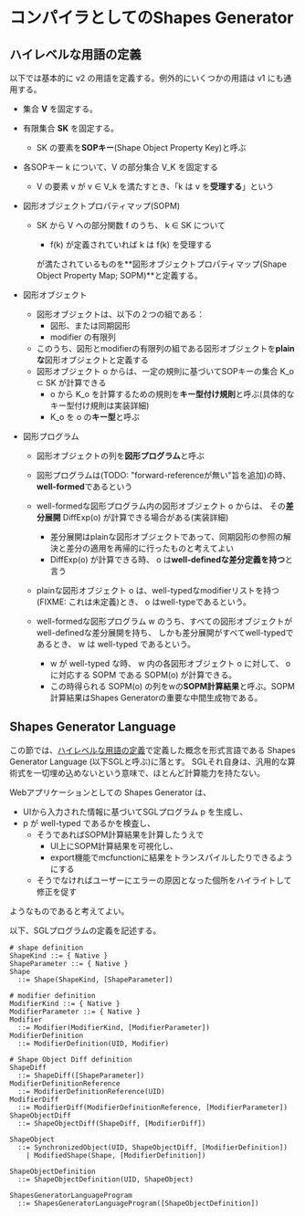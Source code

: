 # コンパイラとしてのShapes Generator

## ハイレベルな用語の定義

以下では基本的に v2 の用語を定義する。例外的にいくつかの用語は v1 にも通用する。

 - 集合 **V** を固定する。

 - 有限集合 **SK** を固定する。
   - SK の要素を**SOPキー**(Shape Object Property Key)と呼ぶ

 - 各SOPキー k について、V の部分集合 V\_K を固定する
   - V の要素 v が v ∈ V\_k を満たすとき、「k は v を**受理する**」という

 - 図形オブジェクトプロパティマップ(SOPM)
   - SK から V への部分関数 f のうち、 k ∈ SK について
     - f(k) が定義されていれば k は f(k) を受理する
     
     が満たされているものを**図形オブジェクトプロパティマップ(Shape Object Property Map; SOPM)**と定義する。

 - 図形オブジェクト
   - 図形オブジェクトは、以下の２つの組である：
     - 図形、または同期図形
     - modifier の有限列
   - このうち、図形とmodifierの有限列の組である図形オブジェクトを**plainな**図形オブジェクトと定義する
   - 図形オブジェクト o からは、一定の規則に基づいてSOPキーの集合 K\_o ⊂ SK が計算できる
     - o から K\_o を計算するための規則を**キー型付け規則**と呼ぶ(具体的なキー型付け規則は実装詳細)
     - K\_o を o の**キー型**と呼ぶ

 - 図形プログラム
   - 図形オブジェクトの列を**図形プログラム**と呼ぶ
   - 図形プログラムは(TODO: "forward-referenceが無い"旨を追加)の時、**well-formed**であるという
   - well-formedな図形プログラム内の図形オブジェクト o からは、
     その**差分展開** DiffExp(o) が計算できる場合がある(実装詳細)
     
     - 差分展開はplainな図形オブジェクトであって、同期図形の参照の解決と差分の適用を再帰的に行ったものと考えてよい
     - DiffExp(o) が計算できる時、 o は**well-definedな差分定義を持つ**と言う
   - plainな図形オブジェクト o は、well-typedなmodifierリストを持つ(FIXME: これは未定義)とき、
     o はwell-typeであるという。
   - well-formedな図形プログラム w のうち、すべての図形オブジェクトがwell-definedな差分展開を持ち、
     しかも差分展開がすべてwell-typedであるとき、 w は well-typed であるという。
     - w が well-typed な時、 w 内の各図形オブジェクト o に対して、 o に対応する SOPM である SOPM(o) が計算できる。
     - この時得られる SOPM(o) の列をwの**SOPM計算結果**と呼ぶ。SOPM計算結果はShapes Generatorの重要な中間生成物である。

## Shapes Generator Language

この節では、[ハイレベルな用語の定義](#ハイレベルな用語の定義)で定義した概念を形式言語である Shapes Generator Language (以下SGLと呼ぶ)に落とす。
SGLそれ自身は、汎用的な算術式を一切埋め込めないという意味で、ほとんど計算能力を持たない。

Webアプリケーションとしての Shapes Generator は、

 - UIから入力された情報に基づいてSGLプログラム p を生成し、
 - p が well-typed であるかを検査し、
   - そうであればSOPM計算結果を計算したうえで
     - UI上にSOPM計算結果を可視化し、
     - export機能でmcfunctionに結果をトランスパイルしたりできるようにする
   - そうでなければユーザーにエラーの原因となった個所をハイライトして修正を促す

ようなものであると考えてよい。

以下、SGLプログラムの定義を記述する。

```
# shape definition
ShapeKind ::= { Native }
ShapeParameter ::= { Native }
Shape
  ::= Shape(ShapeKind, [ShapeParameter])

# modifier definition
ModifierKind ::= { Native }
ModifierParameter ::= { Native }
Modifier
  ::= Modifier(ModifierKind, [ModifierParameter])
ModifierDefinition
  ::= ModifierDefinition(UID, Modifier)

# Shape Object Diff definition
ShapeDiff
  ::= ShapeDiff([ShapeParameter])
ModifierDefinitionReference
  ::= ModifierDefinitionReference(UID)
ModifierDiff
  ::= ModifierDiff(ModifierDefinitionReference, [ModifierParameter])
ShapeObjectDiff
  ::= ShapeObjectDiff(ShapeDiff, [ModifierDiff])

ShapeObject
  ::= SynchronizedObject(UID, ShapeObjectDiff, [ModifierDefinition])
    | ModifiedShape(Shape, [ModifierDefinition])

ShapeObjectDefinition
  ::= ShapeObjectDefinition(UID, ShapeObject)

ShapesGeneratorLanguageProgram
  ::= ShapesGeneratorLanguageProgram([ShapeObjectDefinition])
```
